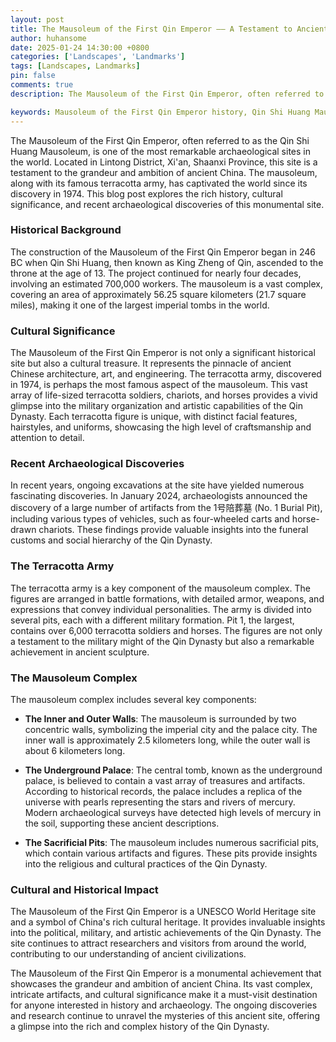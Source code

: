 ```yaml
---
layout: post
title: The Mausoleum of the First Qin Emperor —— A Testament to Ancient China's Grandeur
author: huhansome
date: 2025-01-24 14:30:00 +0800
categories: ['Landscapes', 'Landmarks']
tags: [Landscapes, Landmarks]
pin: false
comments: true
description: The Mausoleum of the First Qin Emperor, often referred to as the Qin Shi Huang Mausoleum, is one of the most remarkable archaeological sites in the world. Located in Lintong District, Xi'an, Shaanxi Province, this site is a testament to the grandeur and ambition of ancient China. The mausoleum, along with its famous terracotta army, has captivated the world since its discovery in 1974. This blog post explores the rich history, cultural significance, and recent archaeological discoveries of this monumental site.

keywords: Mausoleum of the First Qin Emperor history, Qin Shi Huang Mausoleum cultural significance, Qin Shi Huang Mausoleum archaeological discoveries, Qin Shi Huang Mausoleum terracotta army, Qin Shi Huang Mausoleum underground palace, Qin Shi Huang Mausoleum sacrificial pits, Qin Shi Huang Mausoleum inner and outer walls, Qin Shi Huang Mausoleum artifacts, Qin Shi Huang Mausoleum UNESCO World Heritage site, Qin Shi Huang Mausoleum impact on Chinese culture
---
```



The Mausoleum of the First Qin Emperor, often referred to as the Qin Shi Huang Mausoleum, is one of the most remarkable archaeological sites in the world. Located in Lintong District, Xi'an, Shaanxi Province, this site is a testament to the grandeur and ambition of ancient China. The mausoleum, along with its famous terracotta army, has captivated the world since its discovery in 1974. This blog post explores the rich history, cultural significance, and recent archaeological discoveries of this monumental site.

### Historical Background

The construction of the Mausoleum of the First Qin Emperor began in 246 BC when Qin Shi Huang, then known as King Zheng of Qin, ascended to the throne at the age of 13. The project continued for nearly four decades, involving an estimated 700,000 workers. The mausoleum is a vast complex, covering an area of approximately 56.25 square kilometers (21.7 square miles), making it one of the largest imperial tombs in the world.

### Cultural Significance

The Mausoleum of the First Qin Emperor is not only a significant historical site but also a cultural treasure. It represents the pinnacle of ancient Chinese architecture, art, and engineering. The terracotta army, discovered in 1974, is perhaps the most famous aspect of the mausoleum. This vast array of life-sized terracotta soldiers, chariots, and horses provides a vivid glimpse into the military organization and artistic capabilities of the Qin Dynasty. Each terracotta figure is unique, with distinct facial features, hairstyles, and uniforms, showcasing the high level of craftsmanship and attention to detail.

### Recent Archaeological Discoveries

In recent years, ongoing excavations at the site have yielded numerous fascinating discoveries. In January 2024, archaeologists announced the discovery of a large number of artifacts from the 1号陪葬墓 (No. 1 Burial Pit), including various types of vehicles, such as four-wheeled carts and horse-drawn chariots. These findings provide valuable insights into the funeral customs and social hierarchy of the Qin Dynasty.

### The Terracotta Army

The terracotta army is a key component of the mausoleum complex. The figures are arranged in battle formations, with detailed armor, weapons, and expressions that convey individual personalities. The army is divided into several pits, each with a different military formation. Pit 1, the largest, contains over 6,000 terracotta soldiers and horses. The figures are not only a testament to the military might of the Qin Dynasty but also a remarkable achievement in ancient sculpture.

### The Mausoleum Complex

The mausoleum complex includes several key components:

- **The Inner and Outer Walls**: The mausoleum is surrounded by two concentric walls, symbolizing the imperial city and the palace city. The inner wall is approximately 2.5 kilometers long, while the outer wall is about 6 kilometers long.

- **The Underground Palace**: The central tomb, known as the underground palace, is believed to contain a vast array of treasures and artifacts. According to historical records, the palace includes a replica of the universe with pearls representing the stars and rivers of mercury. Modern archaeological surveys have detected high levels of mercury in the soil, supporting these ancient descriptions.

- **The Sacrificial Pits**: The mausoleum includes numerous sacrificial pits, which contain various artifacts and figures. These pits provide insights into the religious and cultural practices of the Qin Dynasty.

### Cultural and Historical Impact

The Mausoleum of the First Qin Emperor is a UNESCO World Heritage site and a symbol of China's rich cultural heritage. It provides invaluable insights into the political, military, and artistic achievements of the Qin Dynasty. The site continues to attract researchers and visitors from around the world, contributing to our understanding of ancient civilizations.


The Mausoleum of the First Qin Emperor is a monumental achievement that showcases the grandeur and ambition of ancient China. Its vast complex, intricate artifacts, and cultural significance make it a must-visit destination for anyone interested in history and archaeology. The ongoing discoveries and research continue to unravel the mysteries of this ancient site, offering a glimpse into the rich and complex history of the Qin Dynasty.
